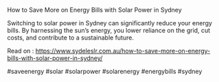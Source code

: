How to Save More on Energy Bills with Solar Power in Sydney

Switching to solar power in Sydney can significantly reduce your energy bills. By harnessing the sun’s energy, you lower reliance on the grid, cut costs, and contribute to a sustainable future.

Read on : https://www.sydeleslr.com.au/how-to-save-more-on-energy-bills-with-solar-power-in-sydney/

#saveenergy #solar #solarpower #solarenergy #energybills #sydney
